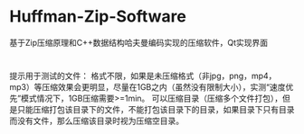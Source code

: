 # Huffman-Zip-Software
基于Zip压缩原理和C++数据结构哈夫曼编码实现的压缩软件，Qt实现界面
#
提示用于测试的文件：
格式不限，如果是未压缩格式（非jpg，png，mp4，mp3）等压缩效果会更明显，尽量在1GB之内（虽然没有限制大小），实测“速度优先”模式情况下，1GB压缩需要>=1min。
可以压缩目录（压缩多个文件打包），但是只能压缩打包该目录下的文件，不能打包该目录下的目录，如果目录下只有目录而没有文件，那么压缩该目录时视为压缩空目录。
